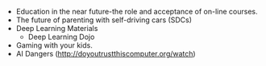 - Education in the near future-the role and acceptance of on-line courses.
- The future of parenting with self-driving cars (SDCs)
- Deep Learning Materials
  - Deep Learning Dojo
- Gaming with your kids.
- AI Dangers (http://doyoutrustthiscomputer.org/watch)
